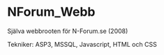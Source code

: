# NForum_Webb

Själva webbrooten för N-Forum.se (2008)

Tekniker: ASP3, MSSQL, Javascript, HTML och CSS
